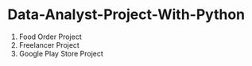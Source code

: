 # Data-Analyst-Project-With-Python
1. Food Order Project
2. Freelancer Project
3. Google Play Store Project
